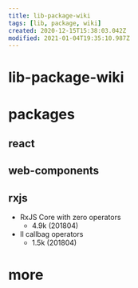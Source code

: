 ```yaml
---
title: lib-package-wiki
tags: [lib, package, wiki]
created: 2020-12-15T15:38:03.042Z
modified: 2021-01-04T19:35:10.987Z
---
```


# lib-package-wiki

# packages

## react

## web-components

## rxjs

- RxJS Core with zero operators
  - 4.9k (201804)
- ll callbag operators
  - 1.5k (201804)

# more
